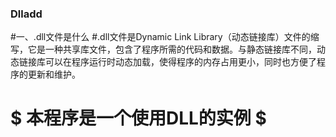 ### Dlladd
#一、.dll文件是什么
#.dll文件是Dynamic Link Library（动态链接库）文件的缩写，它是一种共享库文件，包含了程序所需的代码和数据。与静态链接库不同，动态链接库可以在程序运行时动态加载，使得程序的内存占用更小，同时也方便了程序的更新和维护。

# $ 本程序是一个使用DLL的实例 $
